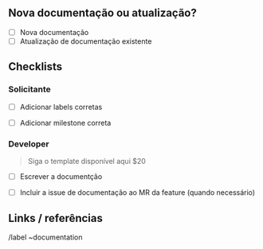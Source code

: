 ## Nova documentação ou atualização?

- [ ] Nova documentação
- [ ] Atualização de documentação existente

## Checklists

### Solicitante

- [ ] Adicionar labels corretas
- [ ] Adicionar milestone correta


### Developer

> Siga o template disponível aqui $20

- [ ] Escrever a documentção
- [ ] Incluir a issue de documentação ao MR da feature (quando necessário)


## Links / referências

<!--*(Referência à issue e/ou MR da feature)*-->

/label ~documentation